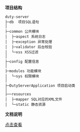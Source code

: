 **项目结构** 
```
duty-server
├─db  项目SQL语句
│
├─common 公共模块
│  ├─aspect 系统日志
│  ├─exception 异常处理
│  ├─validator 后台校验
│  └─xss XSS过滤
│ 
├─config 配置信息
│ 
├─modules 功能模块
│  └─sys 权限模块
│ 
├─DutyServerApplication 项目启动类
│  
├──resources 
│  ├─mapper SQL对应的XML文件
│  └─static 静态资源

```


**文档说明** 

[点击查看](./doc/readme.md)
